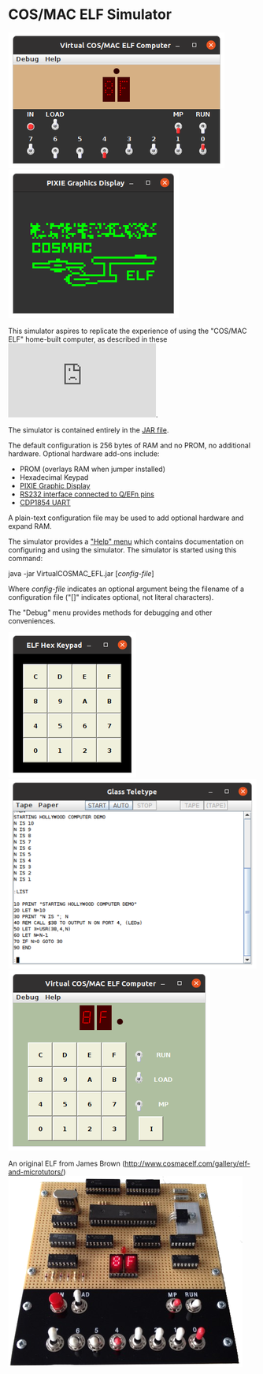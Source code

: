 # COS/MAC ELF Simulator

![Example](photos/screenshot-5.png)
![Example](photos/pixie-2.png)

This simulator aspires to replicate the experience of
using the "COS/MAC ELF" home-built computer, as described
in these
![Popular Electronics articles](http://www.exemark.com/Microcontrollers/PopularElecwebc.pdf).

The simulator is contained entirely in the [JAR file](bin/VirtualCOSMAC_ELF.jar).

The default configuration is 256 bytes of RAM and no PROM, no additional hardware.
Optional hardware add-ons include:

* PROM (overlays RAM when jumper installed)
* Hexadecimal Keypad
* [PIXIE Graphic Display](https://htmlpreview.github.io/?https://github.com/durgadas311/cosmac-elf/blob/master/sim/docs/cdp1861.html)
* [RS232 interface connected to Q/EFn pins](https://htmlpreview.github.io/?https://github.com/durgadas311/cosmac-elf/blob/master/sim/docs/quart.html)
* [CDP1854 UART](https://htmlpreview.github.io/?https://github.com/durgadas311/cosmac-elf/blob/master/sim/docs/cdp1854.html)

A plain-text configuration file may be used to add optional hardware and expand RAM.

The simulator provides a
["Help" menu](https://htmlpreview.github.io/?https://github.com/durgadas311/cosmac-elf/blob/master/sim/docs/cosmac_elf.html)
which contains documentation on configuring and using the simulator.
The simulator is started using this command:

java -jar VirtualCOSMAC_EFL.jar [*config-file*]

Where *config-file* indicates an optional argument being the filename
of a configuration file ("[]" indicates optional, not literal characters).

The "Debug" menu provides methods for debugging and other conveniences.

![Example](photos/keypad-1.png)
![Example](photos/teletype-2.png)
![Example](photos/elf2-1.png)

An original ELF from James Brown
(http://www.cosmacelf.com/gallery/elf-and-microtutors/)
![Reference](photos/my_elf_20150331_med.png)
